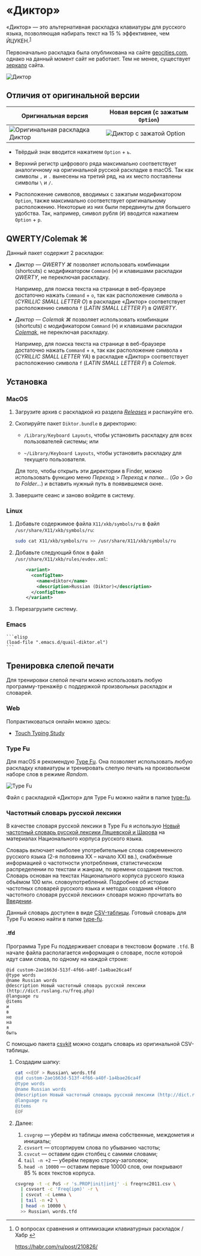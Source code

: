 # «Диктор»

«Диктор» — это альтернативная раскладка клавиатуры для русского языка,
позволяющая набирать текст на 15 % эффективнее, чем ЙЦУКЕН.<sup
id="effectiveness">[1](#fn-effectiveness)</sup>

Первоначально раскладка была опубликована на сайте
[geocities.com](http://www.geocities.com/razdel_2006/), однако на данный момент
сайт не работает. Тем не менее, существует
[зеркало](http://olegp.name/software/diktor-keyboard-layout/geocities/) сайта.

![Диктор](./img/diktor.png)

## Отличия от оригинальной версии

|Оригинальная версия                                        | Новая версия (с зажатым `Option`)                                      |
|-----------------------------------------------------------|---------------------------------------------------|
|![Оригинальная раскладка Диктор](./img/diktor-original.jpg)|![Диктор с зажатой Option](./img/diktor-option.png)|

- Твёрдый знак вводится нажатием `Option` + `ь`.

- Верхний регистр цифрового ряда максимально соответствует аналогичному на
  оригинальной русской раскладке в macOS. Так как символы `,` и `.` вынесены на
  третий ряд, на их место поставлены символы `\` и `/`.

- Расположение символов, вводимых с зажатым модификатором `Option`, также
  максимально соответствует оригинальному расположению. Некоторые из них были
  передвинуты для большего удобства. Так, например, символ рубля (`₽`) вводится
  нажатием `Option` + `р`.

## QWERTY/Colemak ⌘

Данный пакет содержит 2 раскладки:

- *Диктор — QWERTY ⌘* позволяет использовать комбинации (shortcuts) с
  модификатором `Command` (`⌘`) и клавишами раскладки *QWERTY*, не переключая
  раскладку.

  Например, для поиска текста на странице в веб-браузере достаточно
  нажать `Command` + `о`, так как расположение символа `о` (*CYRILLIC SMALL
  LETTER O*) в раскладке «Диктор» соответствует расположению символа `f` (*LATIN
  SMALL LETTER F*) в *QWERTY*.

- *Диктор — Colemak ⌘* позволяет использовать комбинации (shortcuts) с
  модификатором `Command` (`⌘`) и клавишами раскладки
  [*Colemak*](https://colemak.com/), не переключая раскладку.

  Например, для поиска текста на странице в веб-браузере достаточно нажать
  `Command` + `я`, так как расположение символа `я` (*CYRILLIC SMALL LETTER YA*)
  в раскладке «Диктор» соответствует расположению символа `f` (*LATIN SMALL
  LETTER F*) в *Colemak*.

## Установка

### MacOS

1. Загрузите архив с раскладкой из раздела
   [*Releases*](https://github.com/mshkrebtan/diktor/releases) и распакуйте его.

2. Скопируйте пакет `Diktor.bundle` в директорию:

    - `/Library/Keyboard Layouts`, чтобы установить раскладку для всех
    пользователей системы; или

    - `~/Library/Keyboard Layouts`, чтобы установить раскладку для текущего
    пользователя.

   Для того, чтобы открыть эти директории в Finder, можно использовать функцию
   меню *Переход* > *Переход к папке…* (*Go* > *Go to Folder…*) и вставить
   нужный путь в появившемся окне.

3. Завершите сеанс и заново войдите в систему.

### Linux

1. Добавьте содержимое файла `X11/xkb/symbols/ru` в файл
   `/usr/share/X11/xkb/symbols/ru`:

   ```sh
   sudo cat X11/xkb/symbols/ru >> /usr/share/X11/xkb/symbols/ru
   ```

2. Добавьте следующий блок в файл `/usr/share/X11/xkb/rules/evdev.xml`:

    ```xml
        <variant>
          <configItem>
            <name>diktor</name>
            <description>Russian (Diktor)</description>
          </configItem>
        </variant>
    ```

3. Перезагрузите систему.

### Emacs

    ```elisp
    (load-file ".emacs.d/quail-diktor.el")
    ```

## Тренировка слепой печати

Для тренировки слепой печати можно использовать любую программу-тренажёр с
поддержкой произвольных раскладок и словарей.

### Web

Попрактиковаться онлайн можно здесь:

- [Touch Typing Study](https://www.typingstudy.com/ru-russian_diktor-3/lesson/1)

### Type Fu

Для macOS я рекомендую [Type Fu](https://type-fu.com/). Она позволяет
использовать любую раскладку клавиатуры и тренировать слепую печать на
произвольном наборе слов в режиме *Random*.

![Type Fu](./img/type-fu-diktor.png)

Файл с раскладкой «Диктор» для Type Fu можно найти в папке
[type-fu](/type-fu).

### Частотный словарь русской лексики

В качестве словаря русской лексики в Type Fu я использую [Новый частотный
словарь русской лексики Ляшевской и Шарова](http://dict.ruslang.ru/freq.php) на
материалах Национального корпуса русского языка.

Словарь включает наиболее употребительные слова современного русского языка (2-я
половина XX – начало XXI вв.), снабжённые информацией о частотности
употребления, статистическом распределении по текстам и жанрам, по времени
создания текстов. Словарь основан на текстах Национального корпуса русского
языка объёмом 100 млн. словоупотреблений. Подробнее об истории частотных
словарей русского языка и методах создания «Нового частотного словаря русской
лексики» словаря можно прочитать во [Введении](http://dict.ruslang.ru/freq.pdf).

Данный словарь доступен в виде
[CSV-таблицы](http://dict.ruslang.ru/Freq2011.zip). Готовый словарь для Type Fu
можно найти в папке [type-fu](/type-fu).

#### .tfd

Программа Type Fu поддерживает словари в текстовом формате `.tfd`. В начале
файла располагается информация о словаре, после которой идут сами слова, по
одному на каждой строке:

``` tfd
@id custom-2ae1663d-513f-4f66-a40f-1a4bae26ca4f
@type words
@name Russian words
@description Новый частотный словарь русской лексики (http://dict.ruslang.ru/freq.php)
@language ru
@items
и
в
не
на
я
быть
```

С помощью пакета [csvkit](https://csvkit.readthedocs.io/en/latest/index.html)
можно создать словарь из оригинальной CSV-таблицы.

1. Создадим шапку:

   ``` sh
   cat <<EOF > Russian\ words.tfd
   @id custom-2ae1663d-513f-4f66-a40f-1a4bae26ca4f
   @type words
   @name Russian words
   @description Новый частотный словарь русской лексики (http://dict.ruslang.ru/freq.php)
   @language ru
   @items
   EOF
   ```

2. Далее:

    1. `csvgrep` — уберём из таблицы имена собственные, междометия и инициалы;
	2. `csvsort` — отсортируем слова по убыванию частоты;
	3. `csvcut` — оставим один столбец с самими словами;
	4. `tail -n +2` — уберём первую строку-заголовок;
	5. `head -n 10000` — оставим первые 10000 слов, они покрывают 85 % всех
       текстов корпуса.

   ``` sh
   csvgrep -t -c PoS -r 's.PROP|init|intj' -i freqrnc2011.csv \
     | csvsort -c 'Freq(ipm)' -r \
     | csvcut -c Lemma \
     | tail -n +2 \
     | head -n 10000 \
     >> Russian\ words.tfd
   ```

---
1. <a id="fn-effectiveness">О вопросах сравнения и оптимизации
клавиатурных раскладок / Хабр</a> [↩](#effectiveness)

   <https://habr.com/ru/post/210826/>
